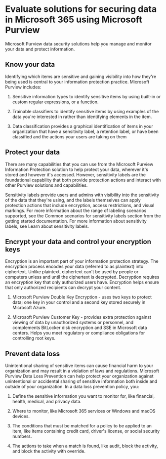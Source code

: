 # Evaluate solutions for securing data in Microsoft 365 using Microsoft Purview

Microsoft Purview data security solutions help you manage and monitor your data and protect information.

## Know your data

Identifying which items are sensitive and gaining visibility into how they're being used is central to your information protection practice. Microsoft Purview includes:

1) Sensitive information types to identify sensitive items by using built-in or custom regular expressions, or a function.

2) Trainable classifiers to identify sensitive items by using examples of the data you're interested in rather than identifying elements in the item.

3) Data classification provides a graphical identification of items in your organization that have a sensitivity label, a retention label, or have been classified and the actions your users are taking on them

## Protect your data

There are many capabilities that you can use from the Microsoft Purview Information Protection solution to help protect your data, wherever it's stored and however it's accessed. However, sensitivity labels are the foundational capability that both provide protection actions and interact with other Purview solutions and capabilities.

Sensitivity labels provide users and admins with visibility into the sensitivity of the data that they're using, and the labels themselves can apply protection actions that include encryption, access restrictions, and visual markings. For more information about the range of labeling scenarios supported, see the Common scenarios for sensitivity labels section from the getting started documentation. For more information about sensitivity labels, see Learn about sensitivity labels.

## Encrypt your data and control your encryption keys

Encryption is an important part of your information protection strategy. The encryption process encodes your data (referred to as plaintext) into ciphertext. Unlike plaintext, ciphertext can't be used by people or computers unless and until the ciphertext is decrypted. Decryption requires an encryption key that only authorized users have. Encryption helps ensure that only authorized recipients can decrypt your content.

1) Microsoft Purview Double Key Encryption - uses two keys to protect data; one key in your control and a second key stored securely in Microsoft Azure.

2) Microsoft Purview Customer Key - provides extra protection against viewing of data by unauthorized systems or personnel, and complements BitLocker disk encryption and SSE in Microsoft data centers. Helps you meet regulatory or compliance obligations for controlling root keys.

## Prevent data loss

Unintentional sharing of sensitive items can cause financial harm to your organization and may result in a violation of laws and regulations. Microsoft Purview Data Loss Prevention can help protect your organization against unintentional or accidental sharing of sensitive information both inside and outside of your organization. In a data loss prevention policy, you:

1) Define the sensitive information you want to monitor for, like financial, health, medical, and privacy data.

2) Where to monitor, like Microsoft 365 services or Windows and macOS devices.

3) The conditions that must be matched for a policy to be applied to an item, like items containing credit card, driver's license, or social security numbers.

4) The actions to take when a match is found, like audit, block the activity, and block the activity with override.
